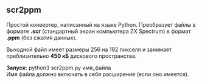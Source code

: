 ## scr2ppm
Простой конвертер, написанный на языке Python. Преобразует файлы в формате **.scr** (стандартный экран компьютера ZX Spectrum) в формат **.ppm** (без сжатия данных).

Выходной файл имеет размеры 256 на 192 пикселя и занимает приблизительно **450 кБ** дискового пространства.

**Запуск:**
python3 scr2ppm.py имя_файла  
Имя файла должно включать в себя расширение (если оно имеется).
